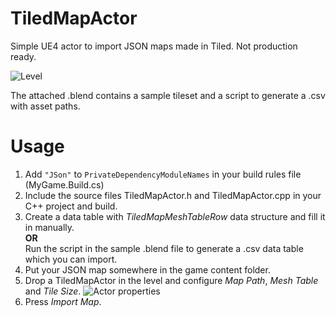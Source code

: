 # TiledMapActor
Simple UE4 actor to import JSON maps made in Tiled. Not production ready.

![Level](https://user-images.githubusercontent.com/59247540/120086062-bc4daa80-c0cc-11eb-8adf-78202f151290.gif)

The attached .blend contains a sample tileset and a script to generate a .csv with asset paths.

# Usage
1. Add `"JSon"` to `PrivateDependencyModuleNames` in your build rules file (MyGame.Build.cs)
2. Include the source files TiledMapActor.h and TiledMapActor.cpp in your C++ project and build.
3. Create a data table with *TiledMapMeshTableRow* data structure and fill it in manually.  
**OR**  
Run the script in the sample .blend file to generate a .csv data table which you can import.  
3. Put your JSON map somewhere in the game content folder.
3. Drop a TiledMapActor in the level and configure *Map Path*, *Mesh Table* and *Tile Size*. ![Actor properties](https://user-images.githubusercontent.com/59247540/120084439-aa193f80-c0bf-11eb-85e4-00c9b932f64a.png)
5. Press *Import Map*.
